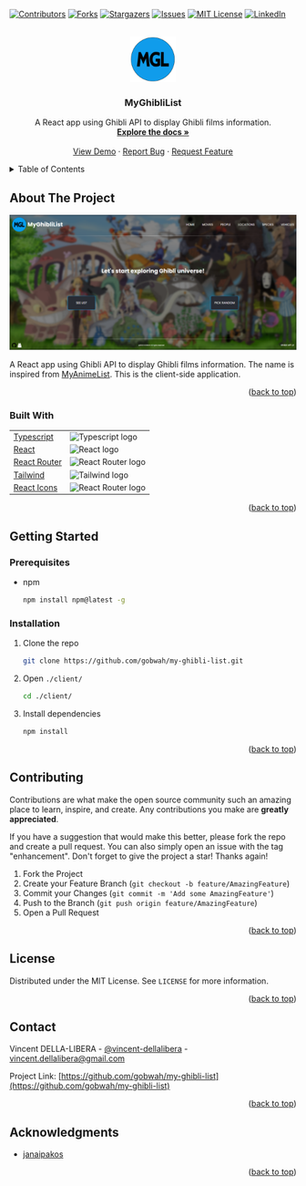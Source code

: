 <!-- Improved compatibility of back to top link: See: https://github.com/othneildrew/Best-README-Template/pull/73 -->

<a id="readme-top"></a>

<!--
*** Thanks for checking out the Best-README-Template. If you have a suggestion
*** that would make this better, please fork the repo and create a pull request
*** or simply open an issue with the tag "enhancement".
*** Don't forget to give the project a star!
*** Thanks again! Now go create something AMAZING! :D
-->

<!-- PROJECT SHIELDS -->
<!--
*** I'm using markdown "reference style" links for readability.
*** Reference links are enclosed in brackets [ ] instead of parentheses ( ).
*** See the bottom of this document for the declaration of the reference variables
*** for contributors-url, forks-url, etc. This is an optional, concise syntax you may use.
*** https://www.markdownguide.org/basic-syntax/#reference-style-links
-->

[![Contributors][contributors-shield]][contributors-url]
[![Forks][forks-shield]][forks-url]
[![Stargazers][stars-shield]][stars-url]
[![Issues][issues-shield]][issues-url]
[![MIT License][license-shield]][license-url]
[![LinkedIn][linkedin-shield]][linkedin-url]

<!--

TAGS

https://gobwah.github.io/my-ghibli-list
public/icon.png
gobwah
my-ghibli-list
MyGhibliList
A React app using Ghibli API to display Ghibli films information

-->

<!-- PROJECT LOGO -->
<br />
<div align="center">
  <a href="https://my-ghibli-list-gobwah.vercel.app">
    <img src="public/logo.png" alt="Logo" width="80" height="80">
  </a>

<h3 align="center">MyGhibliList</h3>

  <p align="center">
    A React app using Ghibli API to display Ghibli films information.
    <br />
    <a href="https://github.com/gobwah/my-ghibli-list"><strong>Explore the docs »</strong></a>
    <br />
    <br />
    <a href="https://gobwah.github.io/my-ghibli-list">View Demo</a>
    ·
    <a href="https://github.com/gobwah/my-ghibli-list/issues">Report Bug</a>
    ·
    <a href="https://github.com/gobwah/my-ghibli-list/issues">Request Feature</a>
  </p>
</div>

<!-- TABLE OF CONTENTS -->
<details>
  <summary>Table of Contents</summary>
  <ol>
    <li>
      <a href="#about-the-project">About The Project</a>
      <ul>
        <li>
        <a href="#built-with">Built With</a></li>
      </ul>
    </li>
    <li>
      <a href="#getting-started">Getting Started</a>
      <ul>
        <li><a href="#prerequisites">Prerequisites</a></li>
        <li><a href="#installation">Installation</a></li>
      </ul>
    </li>
    <li><a href="#contributing">Contributing</a></li>
    <li><a href="#license">License</a></li>
    <li><a href="#contact">Contact</a></li>
    <li><a href="#acknowledgments">Acknowledgments</a></li>
  </ol>
</details>

<!-- ABOUT THE PROJECT -->

## About The Project

[![MyGhibliList Screen Shot][product-screenshot]](https://gobwah.github.io/my-ghibli-list)

A React app using Ghibli API to display Ghibli films information. The name is inspired from [MyAnimeList](https://myanimelist.net/). This is the client-side application.

<p align="right">(<a href="#readme-top">back to top</a>)</p>

### Built With

|                                                           |                                                                                                                                                                                                                                                                                                  |
| --------------------------------------------------------- | ------------------------------------------------------------------------------------------------------------------------------------------------------------------------------------------------------------------------------------------------------------------------------------------------ |
| [Typescript](https://react-icons.github.io/react-icons/)  | <img src="https://cdn-icons-png.flaticon.com/512/5968/5968381.png" alt="Typescript logo" width="50" height="50"/>                                                                                                                                                                                |
| [React](https://reactjs.org/)                             | <img src="https://avatars.githubusercontent.com/u/6412038?s=280&v=4" alt="React logo" width="50" height="50"/>                                                                                                                                                                                   |
| [React Router](https://reactrouter.com/)                  | <img src="https://pics.freeicons.io/uploads/icons/png/9267873881551942642-512.png" alt="React Router logo" width="50" height="50"/>                                                                                                                                                              |
| [Tailwind](https://tailwindcss.com/)                      | <img src="https://upload.wikimedia.org/wikipedia/commons/d/d5/Tailwind_CSS_Logo.svg" alt="Tailwind logo" width="50" height="50"/>                                                                                                                                                                |
| [React Icons](https://react-icons.github.io/react-icons/) | <img src="https://camo.githubusercontent.com/48d099290b4cb2d7937bcd96e8497cf1845b54a810a6432c70cf944b60b40c77/68747470733a2f2f7261776769742e636f6d2f676f72616e67616a69632f72656163742d69636f6e732f6d61737465722f72656163742d69636f6e732e737667" alt="React Router logo" width="50" height="50"/> |

<p align="right">(<a href="#readme-top">back to top</a>)</p>

<!-- GETTING STARTED -->

## Getting Started

### Prerequisites

- npm
  ```sh
  npm install npm@latest -g
  ```

### Installation

1. Clone the repo
   ```sh
   git clone https://github.com/gobwah/my-ghibli-list.git
   ```
2. Open `./client/`
   ```sh
   cd ./client/
   ```
3. Install dependencies
   ```sh
   npm install
   ```

<p align="right">(<a href="#readme-top">back to top</a>)</p>

<!-- CONTRIBUTING -->

## Contributing

Contributions are what make the open source community such an amazing place to learn, inspire, and create. Any contributions you make are **greatly appreciated**.

If you have a suggestion that would make this better, please fork the repo and create a pull request. You can also simply open an issue with the tag "enhancement".
Don't forget to give the project a star! Thanks again!

1. Fork the Project
2. Create your Feature Branch (`git checkout -b feature/AmazingFeature`)
3. Commit your Changes (`git commit -m 'Add some AmazingFeature'`)
4. Push to the Branch (`git push origin feature/AmazingFeature`)
5. Open a Pull Request

<p align="right">(<a href="#readme-top">back to top</a>)</p>

<!-- LICENSE -->

## License

Distributed under the MIT License. See `LICENSE` for more information.

<p align="right">(<a href="#readme-top">back to top</a>)</p>

<!-- CONTACT -->

## Contact

Vincent DELLA-LIBERA - [@vincent-dellalibera](https://linkedin.com/in/vincent-dellalibera) - vincent.dellalibera@gmail.com

Project Link: [https://github.com/gobwah/my-ghibli-list](https://github.com/gobwah/my-ghibli-list)

<p align="right">(<a href="#readme-top">back to top</a>)</p>

<!-- ACKNOWLEDGMENTS -->

## Acknowledgments

- [janaipakos](https://github.com/janaipakos/ghibliapi)

<p align="right">(<a href="#readme-top">back to top</a>)</p>

<!-- MARKDOWN LINKS & IMAGES -->
<!-- https://www.markdownguide.org/basic-syntax/#reference-style-links -->

[contributors-shield]: https://img.shields.io/github/contributors/gobwah/my-ghibli-list.svg?style=for-the-badge
[contributors-url]: https://github.com/gobwah/my-ghibli-list/graphs/contributors
[forks-shield]: https://img.shields.io/github/forks/gobwah/my-ghibli-list.svg?style=for-the-badge
[forks-url]: https://github.com/gobwah/my-ghibli-list/network/members
[stars-shield]: https://img.shields.io/github/stars/gobwah/my-ghibli-list.svg?style=for-the-badge
[stars-url]: https://github.com/gobwah/my-ghibli-list/stargazers
[issues-shield]: https://img.shields.io/github/issues/gobwah/my-ghibli-list.svg?style=for-the-badge
[issues-url]: https://github.com/gobwah/my-ghibli-list/issues
[license-shield]: https://img.shields.io/github/license/gobwah/my-ghibli-list.svg?style=for-the-badge
[license-url]: https://github.com/gobwah/my-ghibli-list/blob/master/LICENSE.txt
[linkedin-shield]: https://img.shields.io/badge/-LinkedIn-black.svg?style=for-the-badge&logo=linkedin&colorB=555
[linkedin-url]: https://linkedin.com/in/vincent-dellalibera
[product-screenshot]: public/screenshot.png
